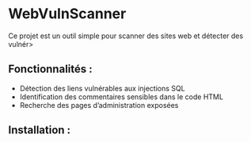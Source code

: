 # WebVulnScanner

Ce projet est un outil simple pour scanner des sites web et détecter des vulnér>

## Fonctionnalités :
- Détection des liens vulnérables aux injections SQL
- Identification des commentaires sensibles dans le code HTML
- Recherche des pages d’administration exposées

## Installation :




